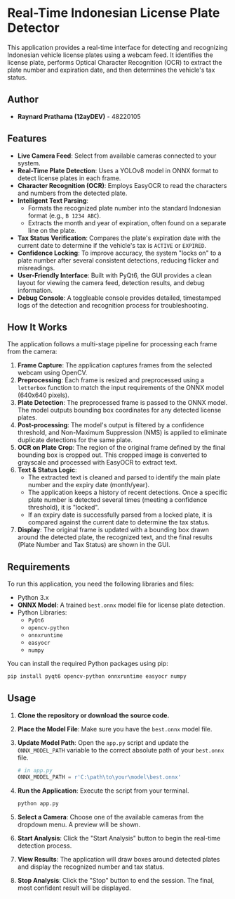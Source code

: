 # Real-Time Indonesian License Plate Detector

This application provides a real-time interface for detecting and recognizing Indonesian vehicle license plates using a webcam feed. It identifies the license plate, performs Optical Character Recognition (OCR) to extract the plate number and expiration date, and then determines the vehicle's tax status.

## Author

* **Raynard Prathama (12ayDEV)** - 48220105

## Features

* **Live Camera Feed**: Select from available cameras connected to your system.
* **Real-Time Plate Detection**: Uses a YOLOv8 model in ONNX format to detect license plates in each frame.
* **Character Recognition (OCR)**: Employs EasyOCR to read the characters and numbers from the detected plate.
* **Intelligent Text Parsing**:
    * Formats the recognized plate number into the standard Indonesian format (e.g., `B 1234 ABC`).
    * Extracts the month and year of expiration, often found on a separate line on the plate.
* **Tax Status Verification**: Compares the plate's expiration date with the current date to determine if the vehicle's tax is `ACTIVE` or `EXPIRED`.
* **Confidence Locking**: To improve accuracy, the system "locks on" to a plate number after several consistent detections, reducing flicker and misreadings.
* **User-Friendly Interface**: Built with PyQt6, the GUI provides a clean layout for viewing the camera feed, detection results, and debug information.
* **Debug Console**: A toggleable console provides detailed, timestamped logs of the detection and recognition process for troubleshooting.

## How It Works

The application follows a multi-stage pipeline for processing each frame from the camera:

1.  **Frame Capture**: The application captures frames from the selected webcam using OpenCV.
2.  **Preprocessing**: Each frame is resized and preprocessed using a `letterbox` function to match the input requirements of the ONNX model (640x640 pixels).
3.  **Plate Detection**: The preprocessed frame is passed to the ONNX model. The model outputs bounding box coordinates for any detected license plates.
4.  **Post-processing**: The model's output is filtered by a confidence threshold, and Non-Maximum Suppression (NMS) is applied to eliminate duplicate detections for the same plate.
5.  **OCR on Plate Crop**: The region of the original frame defined by the final bounding box is cropped out. This cropped image is converted to grayscale and processed with EasyOCR to extract text.
6.  **Text & Status Logic**:
    * The extracted text is cleaned and parsed to identify the main plate number and the expiry date (month/year).
    * The application keeps a history of recent detections. Once a specific plate number is detected several times (meeting a confidence threshold), it is "locked".
    * If an expiry date is successfully parsed from a locked plate, it is compared against the current date to determine the tax status.
7.  **Display**: The original frame is updated with a bounding box drawn around the detected plate, the recognized text, and the final results (Plate Number and Tax Status) are shown in the GUI.

## Requirements

To run this application, you need the following libraries and files:

* Python 3.x
* **ONNX Model**: A trained `best.onnx` model file for license plate detection.
* Python Libraries:
    * `PyQt6`
    * `opencv-python`
    * `onnxruntime`
    * `easyocr`
    * `numpy`

You can install the required Python packages using pip:

```bash
pip install pyqt6 opencv-python onnxruntime easyocr numpy
```

## Usage

1.  **Clone the repository or download the source code.**
2.  **Place the Model File**: Make sure you have the `best.onnx` model file.
3.  **Update Model Path**: Open the `app.py` script and update the `ONNX_MODEL_PATH` variable to the correct absolute path of your `best.onnx` file.

    ```python
    # in app.py
    ONNX_MODEL_PATH = r'C:\path\to\your\model\best.onnx' 
    ```

4.  **Run the Application**: Execute the script from your terminal.

    ```bash
    python app.py
    ```

5.  **Select a Camera**: Choose one of the available cameras from the dropdown menu. A preview will be shown.
6.  **Start Analysis**: Click the "Start Analysis" button to begin the real-time detection process.
7.  **View Results**: The application will draw boxes around detected plates and display the recognized number and tax status.
8.  **Stop Analysis**: Click the "Stop" button to end the session. The final, most confident result will be displayed.

